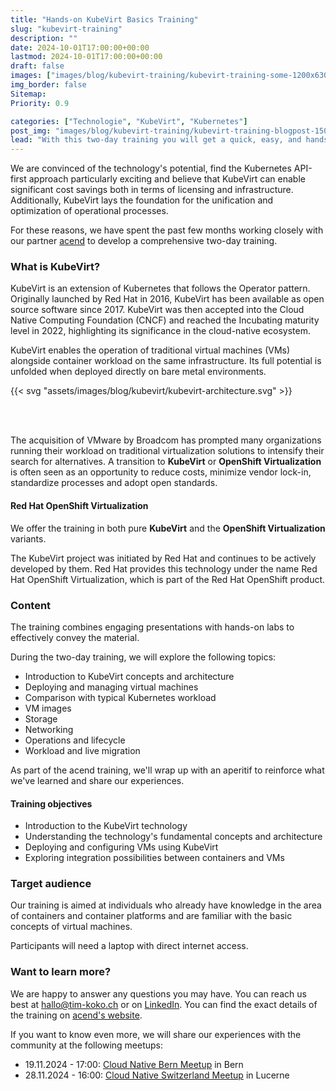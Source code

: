```yaml
---
title: "Hands-on KubeVirt Basics Training"
slug: "kubevirt-training"
description: ""
date: 2024-10-01T17:00:00+00:00
lastmod: 2024-10-01T17:00:00+00:00
draft: false
images: ["images/blog/kubevirt-training/kubevirt-training-some-1200x630.png"]
img_border: false
Sitemap:
Priority: 0.9

categories: ["Technologie", "KubeVirt", "Kubernetes"]
post_img: "images/blog/kubevirt-training/kubevirt-training-blogpost-1500x1000.png"
lead: "With this two-day training you will get a quick, easy, and hands-on introduction to the world of KubeVirt."
---
```



We are convinced of the technology's potential, find the Kubernetes API-first approach particularly exciting and believe that KubeVirt can enable significant cost savings both in terms of licensing and infrastructure. Additionally, KubeVirt lays the foundation for the unification and optimization of operational processes.

For these reasons, we have spent the past few months working closely with our partner [acend](https://acend.ch/trainings/kubevirt/) to develop a comprehensive two-day training.

### What is KubeVirt?

KubeVirt is an extension of Kubernetes that follows the Operator pattern. Originally launched by Red Hat in 2016, KubeVirt has been available as open source software since 2017. KubeVirt was then accepted into the Cloud Native Computing Foundation (CNCF) and reached the Incubating maturity level in 2022, highlighting its significance in the cloud-native ecosystem.

KubeVirt enables the operation of traditional virtual machines (VMs) alongside container workload on the same infrastructure. Its full potential is unfolded when deployed directly on bare metal environments.

{{< svg "assets/images/blog/kubevirt/kubevirt-architecture.svg" >}}

<br/><br/>

The acquisition of VMware by Broadcom has prompted many organizations running their workload on traditional virtualization solutions to intensify their search for alternatives. A transition to **KubeVirt** or **OpenShift Virtualization** is often seen as an opportunity to reduce costs, minimize vendor lock-in, standardize processes and adopt open standards.

#### Red Hat OpenShift Virtualization

We offer the training in both pure **KubeVirt** and the **OpenShift Virtualization** variants.

The KubeVirt project was initiated by Red Hat and continues to be actively developed by them. Red Hat provides this technology under the name Red Hat OpenShift Virtualization, which is part of the Red Hat OpenShift product.

### Content

The training combines engaging presentations with hands-on labs to effectively convey the material.

During the two-day training, we will explore the following topics:

* Introduction to KubeVirt concepts and architecture
* Deploying and managing virtual machines
* Comparison with typical Kubernetes workload
* VM images
* Storage
* Networking
* Operations and lifecycle
* Workload and live migration

As part of the acend training, we'll wrap up with an aperitif to reinforce what we've learned and share our experiences.

#### Training objectives

* Introduction to the KubeVirt technology
* Understanding the technology's fundamental concepts and architecture
* Deploying and configuring VMs using KubeVirt
* Exploring integration possibilities between containers and VMs

### Target audience

Our training is aimed at individuals who already have knowledge in the area of containers and container platforms and are familiar with the basic concepts of virtual machines.

Participants will need a laptop with direct internet access.

### Want to learn more?

We are happy to answer any questions you may have. You can reach us best at [hallo@tim-koko.ch](mailto:hallo@tim-koko.ch)&nbsp;or on [LinkedIn](https://www.linkedin.com/company/tim-koko). You can find the exact details of the training on [acend's website](https://acend.ch/trainings/kubevirt/).

If you want to know even more, we will share our experiences with the community at the following meetups:

* 19.11.2024 - 17:00: [Cloud Native Bern Meetup](https://www.meetup.com/cloudnativebern/events/299829917/) in Bern
* 28.11.2024 - 16:00: [Cloud Native Switzerland Meetup](https://www.meetup.com/cloud-native-computing-switzerland/events/302784454) in Lucerne
